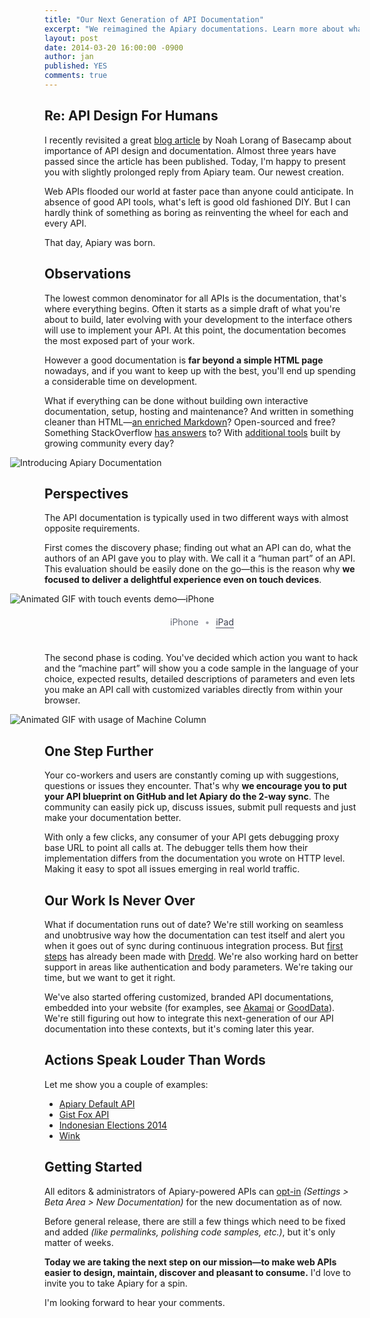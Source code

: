 ```yaml
---
title: "Our Next Generation of API Documentation"
excerpt: "We reimagined the Apiary documentations. Learn more about what's new and what drove our design decisions."
layout: post
date: 2014-03-20 16:00:00 -0900
author: jan
published: YES
comments: true
---
```


## Re: API Design For Humans

I recently revisited a great [blog article](http://37signals.com/svn/posts/3018-api-design-for-humans) by Noah Lorang of Basecamp about importance of API design and documentation. Almost three years have passed since the article has been published. Today, I'm happy to present you with slightly prolonged reply from Apiary team. Our newest creation.

Web APIs flooded our world at faster pace than anyone could anticipate. In absence of good API tools, what's left is good old fashioned DIY. But I can hardly think of something as boring as reinventing the wheel for each and every API.

That day, Apiary was born.


## Observations

The lowest common denominator for all APIs is the documentation, that's where everything begins. Often it starts as a simple draft of what you're about to build, later evolving with your development to the interface others will use to implement your API. At this point, the documentation becomes the most exposed part of your work.

However a good documentation is **far beyond a simple HTML page** nowadays, and if you want to keep up with the best, you'll end up spending a considerable time on development.

What if everything can be done without building own interactive documentation, setup, hosting and maintenance? And written in something cleaner than HTML—[an enriched Markdown](https://apiblueprint.org)? Open-sourced and free? Something StackOverflow [has answers](http://stackoverflow.com/questions/tagged/apiblueprint) to? With [additional tools](https://apiblueprint.org/#tooling) built by growing community every day?

<style>

@media only screen and (min-width: 480px) {
  .centered {
    margin-left: -55px;
  }
}

@media screen and (max-width: 760px) {
  img {
    width: 100%;
    margin-left: 0px !important;
  }
}

</style>

<img src="https://static.apiary.io/assets/blog/images/new-documentation/spin.gif" class="centered" alt="Introducing Apiary Documentation">

## Perspectives

The API documentation is typically used in two different ways with almost opposite requirements.

First comes the discovery phase; finding out what an API can do, what the authors of an API gave you to play with. We call it a “human part” of an API. This evaluation should be easily done on the go—this is the reason why **we focused to deliver a delightful experience even on touch devices**.

<style>

.switcher {
  color: rgba(60, 65, 81, 0.5);
  text-align: center;
  margin-top: 0px;
  margin-bottom: 40px;
}

.switcher span {
  border-bottom: 2px solid rgba(60, 65, 81, 0.5);
  color: rgba(60, 65, 81, 1);
  margin-right: 6px;
  margin-left: 6px;
  cursor: pointer;
}

.switcher span:hover {
  border-bottom: 2px solid rgba(60, 65, 81, 0.8);
}

.switcher span.selected {
  border-bottom: none;
  color: rgba(60, 65, 81, 0.8);
  cursor: default;
}

#iPhoneAnimation,
#iPadAnimation {
  padding-bottom: 20px;
}

.hidden {
  display: none;
}

</style>

<p style="margin-bottom: 0px;">
  <img id="iPhoneAnimation" src="https://static.apiary.io/assets/blog/images/new-documentation/iphone.gif" class="centered" alt="Animated GIF with touch events demo—iPhone">
  <img id="iPadAnimation" src="https://static.apiary.io/assets/blog/images/new-documentation/ipad.gif" class="centered hidden" alt="Animated GIF with touch events demo—iPad">
</p>

<p class="switcher">
  <span class="selected" id="iPhoneSwitch">iPhone</span> • <span id="iPadSwitch">iPad</span>
</p>

<script>

var iPhoneAnimationElement = document.getElementById('iPhoneAnimation'),
    iPadAnimationElement = document.getElementById('iPadAnimation')
    iPhoneSwitchElement = document.getElementById('iPhoneSwitch')
    iPadSwitchElement = document.getElementById('iPadSwitch')

var hidePhone = function() {
  iPhoneSwitchElement.classList.remove('selected');
  iPhoneAnimationElement.classList.add('hidden');
};

var hidePad = function() {
  iPadSwitchElement.classList.remove('selected');
  iPadAnimationElement.classList.add('hidden');
};

var showPhone = function() {
  hidePad()
  iPhoneAnimationElement.classList.remove('hidden');
  iPhoneSwitchElement.classList.add('selected');
};

var showPad = function() {
  hidePhone()
  iPadAnimationElement.classList.remove('hidden');
  iPadSwitchElement.classList.add('selected');
};

iPhoneSwitchElement.addEventListener('click', showPhone, false);
iPadSwitchElement.addEventListener('click', showPad, false);

</script>

The second phase is coding. You've decided which action you want to hack and the “machine part” will show you a code sample in the language of your choice, expected results, detailed descriptions of parameters and even lets you make an API call with customized variables directly from within your browser.

<img src="https://static.apiary.io/assets/blog/images/new-documentation/console.gif" class="centered" alt="Animated GIF with usage of Machine Column">


## One Step Further

Your co-workers and users are constantly coming up with suggestions, questions or issues they encounter. That's why **we encourage you to put your API blueprint on GitHub and let Apiary do the 2-way sync**. The community can easily pick up, discuss issues, submit pull requests and just make your documentation better.

With only a few clicks, any consumer of your API gets debugging proxy base URL to point all calls at. The debugger tells them how their implementation differs from the documentation you wrote on HTTP level. Making it easy to spot all issues emerging in real world traffic.


## Our Work Is Never Over

What if documentation runs out of date? We're still working on seamless and unobtrusive way how the documentation can test itself and alert you when it goes out of sync during continuous integration process. But [first steps](http://blog.apiary.io/2013/10/17/How-to-test-api-with-api-blueprint-and-dredd/) has already been made with [Dredd](https://github.com/apiaryio/dredd). We're also working hard on better support in areas like authentication and body parameters. We're taking our time, but we want to get it right.

We've also started offering customized, branded API documentations, embedded into your website (for examples, see [Akamai](https://developer.akamai.com/api) or [GoodData](https://help.gooddata.com/display/doc/API+Reference)). We're still figuring out how to integrate this next-generation of our API documentation into these contexts, but it's coming later this year.


## Actions Speak Louder Than Words

Let me show you a couple of examples:

* [Apiary Default API](http://docs.defaultapi.apiary.io/)
* [Gist Fox API](http://docs.gistfoxapi.apiary.io/?3ColumnDocumentation=1)
* [Indonesian Elections 2014](http://docs.candidateapi.apiary.io/?3ColumnDocumentation=1)
* [Wink](http://docs.wink.apiary.io/?3ColumnDocumentation=1)

## Getting Started

All editors & administrators of Apiary-powered APIs can [opt-in](https://static.apiary.io/assets/blog/images/new-documentation/switch.gif) *(Settings > Beta Area > New Documentation)* for the new documentation as of now.

Before general release, there are still a few things which need to be fixed and added *(like permalinks, polishing code samples, etc.)*, but it's only matter of weeks.

**Today we are taking the next step on our mission—to make web APIs easier to design, maintain, discover and pleasant to consume.** I'd love to invite you to take Apiary for a spin.

I'm looking forward to hear your comments.
